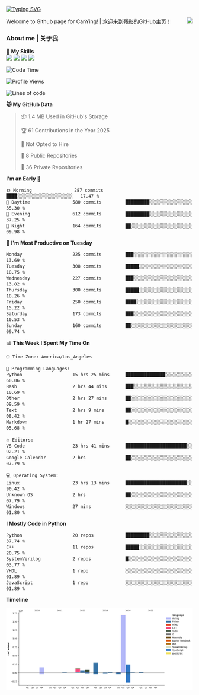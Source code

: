 [![Typing SVG](https://readme-typing-svg.herokuapp.com?size=25&duration=3500&color=00FFFF&vCenter=true&width=250&height=40&lines=Hi+Welcome+%F0%9F%91%8B%F0%9F%8F%BB;I'm+CanYing|残影)](https://git.io/typing-svg)

<a href="#">
  <img align="right" src="https://github-readme-stats.vercel.app/api?username=CanYing0913&count_private=true&rank_icon=github&show_icons=true&bg_color=15,f2f7fd,E0EAFC&" />
</a>

Welcome to Github page for CanYing! | 欢迎来到残影的GitHub主页！

### About me | 关于我

🌟 **My Skills**  
![](https://img.shields.io/badge/-C-A8B9CC?style=flat-square&logo=C&logoColor=fff)
![](https://img.shields.io/badge/-C++-00599C?style=flat-square&logo=Cpp&logoColor=fff)
![](https://img.shields.io/badge/-Python-3776AB?style=flat-square&logo=Python&logoColor=fff)
![](https://img.shields.io/badge/-Linux-000000?style=flat-square&logo=Linux&logoColor=fff)

<!--START_SECTION:waka-->
![Code Time](http://img.shields.io/badge/Code%20Time-1%2C479%20hrs%2018%20mins-blue)

![Profile Views](http://img.shields.io/badge/Profile%20Views-1-blue)

![Lines of code](https://img.shields.io/badge/From%20Hello%20World%20I%27ve%20Written-26.9%20million%20lines%20of%20code-blue)

**🐱 My GitHub Data** 

> 📦 1.4 MB Used in GitHub's Storage 
 > 
> 🏆 61 Contributions in the Year 2025
 > 
> 🚫 Not Opted to Hire
 > 
> 📜 8 Public Repositories 
 > 
> 🔑 36 Private Repositories 
 > 
**I'm an Early 🐤** 

```text
🌞 Morning                287 commits         ████░░░░░░░░░░░░░░░░░░░░░   17.47 % 
🌆 Daytime                580 commits         █████████░░░░░░░░░░░░░░░░   35.30 % 
🌃 Evening                612 commits         █████████░░░░░░░░░░░░░░░░   37.25 % 
🌙 Night                  164 commits         ██░░░░░░░░░░░░░░░░░░░░░░░   09.98 % 
```
📅 **I'm Most Productive on Tuesday** 

```text
Monday                   225 commits         ███░░░░░░░░░░░░░░░░░░░░░░   13.69 % 
Tuesday                  308 commits         █████░░░░░░░░░░░░░░░░░░░░   18.75 % 
Wednesday                227 commits         ███░░░░░░░░░░░░░░░░░░░░░░   13.82 % 
Thursday                 300 commits         █████░░░░░░░░░░░░░░░░░░░░   18.26 % 
Friday                   250 commits         ████░░░░░░░░░░░░░░░░░░░░░   15.22 % 
Saturday                 173 commits         ███░░░░░░░░░░░░░░░░░░░░░░   10.53 % 
Sunday                   160 commits         ██░░░░░░░░░░░░░░░░░░░░░░░   09.74 % 
```


📊 **This Week I Spent My Time On** 

```text
🕑︎ Time Zone: America/Los_Angeles

💬 Programming Languages: 
Python                   15 hrs 25 mins      ███████████████░░░░░░░░░░   60.06 % 
Bash                     2 hrs 44 mins       ███░░░░░░░░░░░░░░░░░░░░░░   10.69 % 
Other                    2 hrs 27 mins       ██░░░░░░░░░░░░░░░░░░░░░░░   09.59 % 
Text                     2 hrs 9 mins        ██░░░░░░░░░░░░░░░░░░░░░░░   08.42 % 
Markdown                 1 hr 27 mins        █░░░░░░░░░░░░░░░░░░░░░░░░   05.68 % 

🔥 Editors: 
VS Code                  23 hrs 41 mins      ███████████████████████░░   92.21 % 
Google Calendar          2 hrs               ██░░░░░░░░░░░░░░░░░░░░░░░   07.79 % 

💻 Operating System: 
Linux                    23 hrs 13 mins      ███████████████████████░░   90.42 % 
Unknown OS               2 hrs               ██░░░░░░░░░░░░░░░░░░░░░░░   07.79 % 
Windows                  27 mins             ░░░░░░░░░░░░░░░░░░░░░░░░░   01.80 % 
```

**I Mostly Code in Python** 

```text
Python                   20 repos            █████████░░░░░░░░░░░░░░░░   37.74 % 
C++                      11 repos            █████░░░░░░░░░░░░░░░░░░░░   20.75 % 
SystemVerilog            2 repos             █░░░░░░░░░░░░░░░░░░░░░░░░   03.77 % 
VHDL                     1 repo              ░░░░░░░░░░░░░░░░░░░░░░░░░   01.89 % 
JavaScript               1 repo              ░░░░░░░░░░░░░░░░░░░░░░░░░   01.89 % 
```



**Timeline**

![Lines of Code chart](https://raw.githubusercontent.com/CanYing0913/CanYing0913/master/assets/bar_graph.png)


<!--END_SECTION:waka-->
